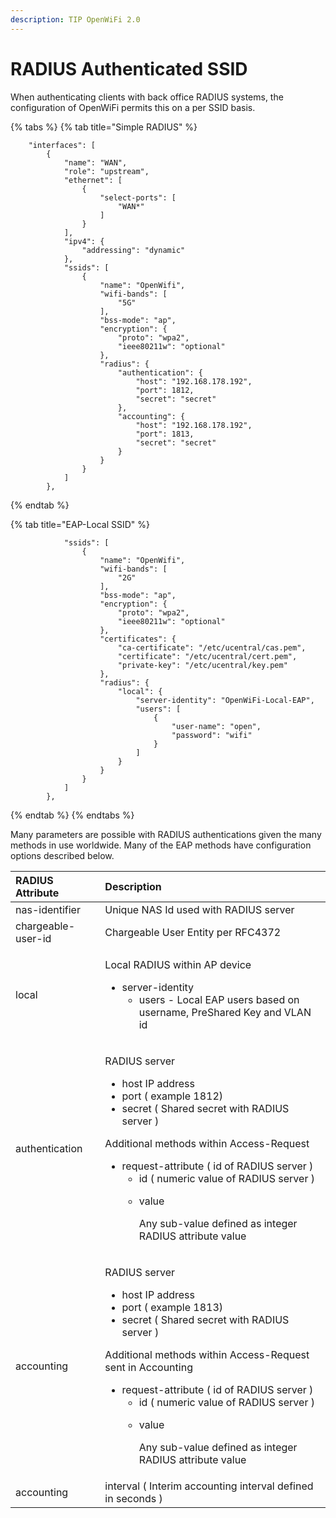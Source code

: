 ```yaml
---
description: TIP OpenWiFi 2.0
---
```


# RADIUS Authenticated SSID

When authenticating clients with back office RADIUS systems, the configuration of OpenWiFi permits this on a per SSID basis.

{% tabs %}
{% tab title="Simple RADIUS" %}
```text
    "interfaces": [
        {
            "name": "WAN",
            "role": "upstream",
            "ethernet": [
                {
                    "select-ports": [
                        "WAN*"
                    ]
                }
            ],
            "ipv4": {
                "addressing": "dynamic"
            },
            "ssids": [
                {
                    "name": "OpenWifi",
                    "wifi-bands": [
                        "5G"
                    ],
                    "bss-mode": "ap",
                    "encryption": {
                        "proto": "wpa2",
                        "ieee80211w": "optional"
                    },
                    "radius": {
                        "authentication": {
                            "host": "192.168.178.192",
                            "port": 1812,
                            "secret": "secret"
                        },
                        "accounting": {
                            "host": "192.168.178.192",
                            "port": 1813,
                            "secret": "secret"
                        }
                    }
                }
            ]
        },
```
{% endtab %}

{% tab title="EAP-Local SSID" %}
```text
            "ssids": [
                {
                    "name": "OpenWifi",
                    "wifi-bands": [
                        "2G"
                    ],
                    "bss-mode": "ap",
                    "encryption": {
                        "proto": "wpa2",
                        "ieee80211w": "optional"
                    },
                    "certificates": {
                        "ca-certificate": "/etc/ucentral/cas.pem",
                        "certificate": "/etc/ucentral/cert.pem",
                        "private-key": "/etc/ucentral/key.pem"
                    },
                    "radius": {
                        "local": {
                            "server-identity": "OpenWiFi-Local-EAP",
                            "users": [
                                {
                                    "user-name": "open",
                                    "password": "wifi"
                                }
                            ]
                        }
                    }
                }
            ]
        },
```
{% endtab %}
{% endtabs %}

Many parameters are possible with RADIUS authentications given the many methods in use worldwide. Many of the EAP methods have configuration options described below.

<table>
  <thead>
    <tr>
      <th style="text-align:left">RADIUS Attribute</th>
      <th style="text-align:left">Description</th>
    </tr>
  </thead>
  <tbody>
    <tr>
      <td style="text-align:left">nas-identifier</td>
      <td style="text-align:left">Unique NAS Id used with RADIUS server</td>
    </tr>
    <tr>
      <td style="text-align:left">chargeable-user-id</td>
      <td style="text-align:left">Chargeable User Entity per RFC4372</td>
    </tr>
    <tr>
      <td style="text-align:left">local</td>
      <td style="text-align:left">
        <p>Local RADIUS within AP device</p>
        <ul>
          <li>server-identity
            <ul>
              <li>users - Local EAP users based on username, PreShared Key and VLAN id</li>
            </ul>
          </li>
        </ul>
      </td>
    </tr>
    <tr>
      <td style="text-align:left">authentication</td>
      <td style="text-align:left">
        <p>RADIUS server</p>
        <ul>
          <li>host IP address</li>
          <li>port ( example 1812)</li>
          <li>secret ( Shared secret with RADIUS server )</li>
        </ul>
        <p>Additional methods within Access-Request</p>
        <ul>
          <li>request-attribute ( id of RADIUS server )
            <ul>
              <li>id ( numeric value of RADIUS server )</li>
              <li>
                <p>value</p>
                <p>Any sub-value defined as integer RADIUS attribute value</p>
              </li>
            </ul>
          </li>
        </ul>
      </td>
    </tr>
    <tr>
      <td style="text-align:left">accounting</td>
      <td style="text-align:left">
        <p>RADIUS server</p>
        <ul>
          <li>host IP address</li>
          <li>port ( example 1813)</li>
          <li>secret ( Shared secret with RADIUS server )</li>
        </ul>
        <p>Additional methods within Access-Request sent in Accounting</p>
        <ul>
          <li>request-attribute ( id of RADIUS server )
            <ul>
              <li>id ( numeric value of RADIUS server )</li>
              <li>
                <p>value</p>
                <p>Any sub-value defined as integer RADIUS attribute value</p>
              </li>
            </ul>
          </li>
        </ul>
      </td>
    </tr>
    <tr>
      <td style="text-align:left">accounting</td>
      <td style="text-align:left">interval ( Interim accounting interval defined in seconds )</td>
    </tr>
  </tbody>
</table>

